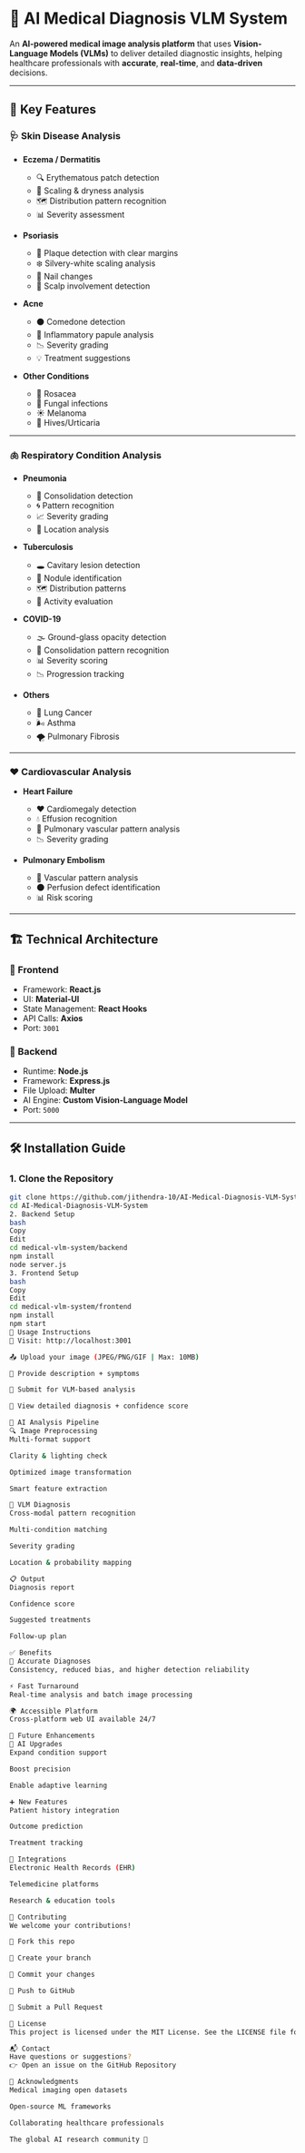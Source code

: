 # 🧠 AI Medical Diagnosis VLM System

An **AI-powered medical image analysis platform** that uses **Vision-Language Models (VLMs)** to deliver detailed diagnostic insights, helping healthcare professionals with **accurate**, **real-time**, and **data-driven** decisions.

---

## 🚀 Key Features

### 🩺 Skin Disease Analysis
- **Eczema / Dermatitis**
  - 🔍 Erythematous patch detection  
  - 🌵 Scaling & dryness analysis  
  - 🗺️ Distribution pattern recognition  
  - 📊 Severity assessment  

- **Psoriasis**
  - 🧩 Plaque detection with clear margins  
  - ❄️ Silvery-white scaling analysis  
  - 💅 Nail changes  
  - 💇 Scalp involvement detection  

- **Acne**
  - ⚫ Comedone detection  
  - 🔴 Inflammatory papule analysis  
  - 📉 Severity grading  
  - 💡 Treatment suggestions  

- **Other Conditions**
  - 🌹 Rosacea  
  - 🍄 Fungal infections  
  - ☀️ Melanoma  
  - 🐝 Hives/Urticaria  

---

### 🫁 Respiratory Condition Analysis
- **Pneumonia**
  - 🧱 Consolidation detection  
  - 🌀 Pattern recognition  
  - 📈 Severity grading  
  - 📍 Location analysis  

- **Tuberculosis**
  - 🕳️ Cavitary lesion detection  
  - 🔬 Nodule identification  
  - 🗺️ Distribution patterns  
  - 🔄 Activity evaluation  

- **COVID-19**
  - 🌫️ Ground-glass opacity detection  
  - 🧩 Consolidation pattern recognition  
  - 📊 Severity scoring  
  - 📉 Progression tracking  

- **Others**
  - 🧬 Lung Cancer  
  - 🌬️ Asthma  
  - 🌪️ Pulmonary Fibrosis  

---

### ❤️ Cardiovascular Analysis
- **Heart Failure**
  - ❤️ Cardiomegaly detection  
  - 💧 Effusion recognition  
  - 🌉 Pulmonary vascular pattern analysis  
  - 📉 Severity grading  

- **Pulmonary Embolism**
  - 🔎 Vascular pattern analysis  
  - 🌑 Perfusion defect identification  
  - 📊 Risk scoring  

---

## 🏗️ Technical Architecture

### 🎨 Frontend
- Framework: **React.js**
- UI: **Material-UI**
- State Management: **React Hooks**
- API Calls: **Axios**
- Port: `3001`

### 🧠 Backend
- Runtime: **Node.js**
- Framework: **Express.js**
- File Upload: **Multer**
- AI Engine: **Custom Vision-Language Model**
- Port: `5000`

---

## 🛠️ Installation Guide

### 1. Clone the Repository
```bash
git clone https://github.com/jithendra-10/AI-Medical-Diagnosis-VLM-System.git
cd AI-Medical-Diagnosis-VLM-System
2. Backend Setup
bash
Copy
Edit
cd medical-vlm-system/backend
npm install
node server.js
3. Frontend Setup
bash
Copy
Edit
cd medical-vlm-system/frontend
npm install
npm start
🧪 Usage Instructions
🔗 Visit: http://localhost:3001

📤 Upload your image (JPEG/PNG/GIF | Max: 10MB)

📝 Provide description + symptoms

🧠 Submit for VLM-based analysis

📃 View detailed diagnosis + confidence score

🧬 AI Analysis Pipeline
🔍 Image Preprocessing
Multi-format support

Clarity & lighting check

Optimized image transformation

Smart feature extraction

🧠 VLM Diagnosis
Cross-modal pattern recognition

Multi-condition matching

Severity grading

Location & probability mapping

📋 Output
Diagnosis report

Confidence score

Suggested treatments

Follow-up plan

✅ Benefits
🔬 Accurate Diagnoses
Consistency, reduced bias, and higher detection reliability

⚡ Fast Turnaround
Real-time analysis and batch image processing

🌍 Accessible Platform
Cross-platform web UI available 24/7

🔮 Future Enhancements
🤖 AI Upgrades
Expand condition support

Boost precision

Enable adaptive learning

➕ New Features
Patient history integration

Outcome prediction

Treatment tracking

🔗 Integrations
Electronic Health Records (EHR)

Telemedicine platforms

Research & education tools

🤝 Contributing
We welcome your contributions!

🍴 Fork this repo

🌿 Create your branch

💾 Commit your changes

🚀 Push to GitHub

📩 Submit a Pull Request

📄 License
This project is licensed under the MIT License. See the LICENSE file for details.

📬 Contact
Have questions or suggestions?
👉 Open an issue on the GitHub Repository

🙏 Acknowledgments
Medical imaging open datasets

Open-source ML frameworks

Collaborating healthcare professionals

The global AI research community 💙
